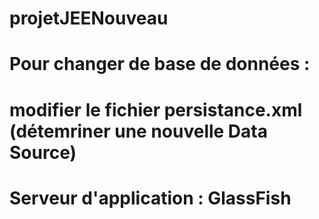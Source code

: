 # projetJEENouveau

# Pour changer de base de données :
# modifier le fichier persistance.xml (détemriner une nouvelle Data Source)

# Serveur d'application : GlassFish

